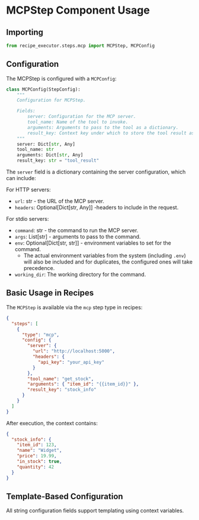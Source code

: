 # MCPStep Component Usage

## Importing

```python
from recipe_executor.steps.mcp import MCPStep, MCPConfig
```

## Configuration

The MCPStep is configured with a `MCPConfig`:

```python
class MCPConfig(StepConfig):
    """
    Configuration for MCPStep.

    Fields:
        server: Configuration for the MCP server.
        tool_name: Name of the tool to invoke.
        arguments: Arguments to pass to the tool as a dictionary.
        result_key: Context key under which to store the tool result as a dictionary.
    """
    server: Dict[str, Any]
    tool_name: str
    arguments: Dict[str, Any]
    result_key: str = "tool_result"
```

The `server` field is a dictionary containing the server configuration, which can include:

For HTTP servers:

- `url`: str - the URL of the MCP server.
- `headers`: Optional[Dict[str, Any]] -headers to include in the request.

For stdio servers:

- `command`: str - the command to run the MCP server.
- `args`: List[str] - arguments to pass to the command.
- `env`: Optional[Dict[str, str]] - environment variables to set for the command.
  - The actual environment variables from the system (including `.env`) will also be included and for duplicates, the configured ones will take precedence.
- `working_dir`: The working directory for the command.

## Basic Usage in Recipes

The `MCPStep` is available via the `mcp` step type in recipes:

```json
{
  "steps": [
    {
      "type": "mcp",
      "config": {
        "server": {
          "url": "http://localhost:5000",
          "headers": {
            "api_key": "your_api_key"
          }
        },
        "tool_name": "get_stock",
        "arguments": { "item_id": "{{item_id}}" },
        "result_key": "stock_info"
      }
    }
  ]
}
```

After execution, the context contains:

```json
{
  "stock_info": {
    "item_id": 123,
    "name": "Widget",
    "price": 19.99,
    "in_stock": true,
    "quantity": 42
  }
}
```

## Template-Based Configuration

All string configuration fields support templating using context variables.
